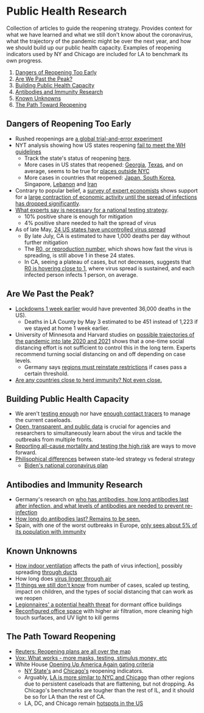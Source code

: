 # Public Health Research
Collection of articles to guide the reopening strategy. Provides context for what we have learned and what we still don't know about the coronavirus, what the trajectory of the pandemic might be over the next year, and how we should build up our public health capacity. Examples of reopening indicators used by NY and Chicago are included for LA to benchmark its own progress.

1. [Dangers of Reopening Too Early](#dangers-of-reopening-too-early)
1. [Are We Past the Peak?](#are-we-past-the-peak)
1. [Building Public Health Capacity](#building-public-health-capacity)
1. [Antibodies and Immunity Research](#antibodies-and-immunity-research)
1. [Known Unknowns](#known-unknowns)
1. [The Path Toward Reopening](#the-path-toward-reopening)


## Dangers of Reopening Too Early
* Rushed reopenings are [a global trial-and-error experiment](https://www.nytimes.com/2020/05/07/world/europe/coronavirus-reopening-costs.html) 
* NYT analysis showing how US states reopening [fail to meet the WH guidelines](https://www.nytimes.com/interactive/2020/05/07/us/coronavirus-states-reopen-criteria.html)
    * Track the state's status of reopening [here](https://www.nytimes.com/interactive/2020/us/states-reopen-map-coronavirus.html).
    * More cases in US states that reopened: [Georgia](https://www.nytimes.com/interactive/2020/04/24/opinion/coronavirus-covid-19-georgia-reopen.html), [Texas](https://www.texastribune.org/2020/05/14/coronavirus-updates-texas/), and on average, seems to be true for [places outside NYC](https://www.nytimes.com/2020/05/16/us/coronavirus-united-states.html)
    * More cases in countries that reopened: [Japan, South Korea](https://www.healthline.com/health-news/covid-19-countries-that-have-already-reopened-lessons#How-Germany-is-reopening), Singapore, [Lebanon](https://healthpolicy-watch.org/countries-that-reopen-early-may-have-waves-of-lockdowns/) and [Iran](https://www.nytimes.com/2020/05/18/world/middleeast/iran-coronavirus-surge.html)
* Contrary to popular belief, a [survey of expert economists](http://www.igmchicago.org/surveys/policy-for-the-covid-19-crisis/) shows support for a [large contraction of economic activity until the spread of infections has dropped significantly](https://www.nytimes.com/2020/04/14/opinion/coronavirus-reopen-economy.html).
* [What experts say is necessary for a national testing strategy](https://www.nytimes.com/2020/05/25/health/coronavirus-testing-trump.html).
    * 10% positive share is enough for mitigation
    * 4% positive share needed to halt the spread of virus
* As of late May, [24 US states have uncontrolled virus spread](https://www.washingtonpost.com/health/study-estimates-24-states-still-have-uncontrolled-coronavirus-spread/2020/05/22/d3032470-9c43-11ea-ac72-3841fcc9b35f_story.html)
    * By late July, CA is estimated to have 1,000 deaths per day without further mitigation
    * The [R0, or reproduction number](https://www.nytimes.com/2020/04/23/world/europe/coronavirus-R0-explainer.html), which shows how fast the virus is spreading, is still above 1 in these 24 states.
    * In CA, seeing a plateau of cases, but not decreases, suggests that [R0 is hovering close to 1](https://www.vox.com/future-perfect/2020/5/16/21254748/california-coronavirus-cases-lockdown), where virus spread is sustained, and each infected person infects 1 person, on average.


## Are We Past the Peak?
* [Lockdowns 1 week earlier](https://www.nytimes.com/2020/05/20/us/coronavirus-distancing-deaths.html) would have prevented 36,000 deaths in the US). 
    * Deaths in LA County by May 3 estimated to be 451 instead of 1,223 if we stayed at home 1 week earlier. 
* University of Minnesota and Harvard studies on [possible trajectories of the pandemic into late 2020 and 2021](https://www.nytimes.com/2020/05/08/health/coronavirus-pandemic-curve-scenarios.html) shows that a one-time social distancing effort is not sufficient to control this in the long term. Experts recommend turning social distancing on and off depending on case levels. 
    * Germany says [regions must reinstate restrictions](https://www.nytimes.com/2020/05/18/opinion/germany-coronavirus-reopening.html) if cases pass a certain threshold.
* [Are any countries close to herd immunity? Not even close.](https://www.nytimes.com/interactive/2020/05/28/upshot/coronavirus-herd-immunity.html)


## Building Public Health Capacity
 * We aren't [testing enough](https://www.vox.com/2020/5/8/21249880/coronavirus-testing-covid-reopening-economy-lockdowns-social-distancing) nor have [enough contact tracers](https://www.nytimes.com/2020/05/11/health/coronavirus-second-wave-infections.html) to manage the current caseloads.
 * [Open, transparent, and public data](https://amp.floridatoday.com/amp/5212398002) is crucial for agencies and researchers to simultaneously learn about the virus and tackle the outbreaks from multiple fronts. 
 * [Reporting all-cause mortality and testing the high risk](https://www.vox.com/2020/5/26/21270703/coronavirus-deaths-us-world-covid-19-nursing-homes) are ways to move forward.
 * [Philisophical differences](https://www.nytimes.com/2020/05/28/us/politics/biden-trump-coronavirus-testing.html) between state-led strategy vs federal strategy
    * [Biden's national coronavirus plan](https://www.documentcloud.org/documents/6927667-COVID-National-Diagnostics-Strategy-05-24-2020-v.html#document/p2)


## Antibodies and Immunity Research
* Germany's research on [who has antibodies, how long antibodies last after infection, and what levels of antibodies are needed to prevent re-infection](https://www.nytimes.com/2020/04/18/world/europe/with-broad-random-tests-for-antibodies-germany-seeks-path-out-of-lockdown.html)
* [How long do antibodies last? Remains to be seen.](https://www.nytimes.com/2020/05/07/health/coronavirus-antibody-prevalence.html)
* Spain, with one of the worst outbreaks in Europe, [only sees about 5% of its population with immunity](https://www.vox.com/2020/5/16/21259492/covid-antibodies-spain-serology-study-coronavirus-immunity)


## Known Unknowns 
* [How indoor ventilation](https://www.nytimes.com/2020/04/20/health/airflow-coronavirus-restaurants.html) affects the path of virus infection], possibly spreading [through ducts](https://wwwnc.cdc.gov/eid/article/26/7/20-0764_article#tnF1)
* How long does [virus linger through air](https://www.nytimes.com/2020/05/14/health/coronavirus-infections.html )
* [11 things we still don't know](https://www.vox.com/2020/5/12/21248395/coronavirus-pandemic-covid-symptoms-testing-children-mysteries) from number of cases, scaled up testing, impact on children, and the types of social distancing that can work as we reopen
* [Legionnaires' a potential health threat](https://www.nytimes.com/2020/05/20/health/coronavirus-legionnaires-offices.html) for dormant office buildings
* [Reconfigured office space](https://www.vox.com/recode/2020/4/14/21211789/coronavirus-office-space-work-from-home-design-architecture-real-estate) with higher air filtration, more cleaning high touch surfaces, and UV light to kill germs


## The Path Toward Reopening
* [Reuters: Reopening plans are all over the map](https://www.reuters.com/article/us-health-coronavirus-usa-states-analysi/new-cases-deaths-u-s-states-reopening-plans-are-all-over-the-map-idUSKBN22U2U2)
* [Vox: What works - more masks, testing, stimulus money, etc](https://www.vox.com/2020/5/13/21248157/testing-quarantine-masks-stimulus)
* White House [Opening Up America Again gating criteria](https://www.whitehouse.gov/wp-content/uploads/2020/04/Guidelines-for-Opening-Up-America-Again.pdf) 
    * [NY State's](https://www.nytimes.com/2020/05/04/nyregion/coronavirus-reopen-cuomo-ny.html) and [Chicago's](https://www.chicagotribune.com/coronavirus/ct-coronavirus-chicago-reopening-lightfoot-20200508-ztpnouwexrcvfdfcr2yccbc53a-story.html) reopening indicators.
    * Arguably, [LA is more similar to NYC and Chicago](https://www.nytimes.com/2020/05/09/us/coronavirus-chicago.html) than other regions due to persistent caseloads that are flattening, but not dropping. As Chicago's benchmarks are tougher than the rest of IL, and it should be so for LA than the rest of CA.
    * LA, DC, and Chicago remain [hotspots in the US](https://www.latimes.com/california/story/2020-05-22/white-house-concerned-with-coronavirus-spread-in-l-a-area-asks-cdc-to-investigate)